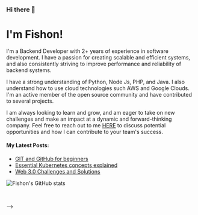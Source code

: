 ### Hi there 👋


# I'm Fishon!

I'm a Backend Developer with 2+ years of experience in software development. I have a passion for creating scalable and efficient systems, and also consistently striving to improve performance and reliability of backend systems. 

I have a strong understanding of Python, Node Js, PHP, and Java. I also understand how to use cloud technologies such AWS and Google Clouds. I'm an active member of the open source community and have contributed to several projects. 

I am always looking to learn and grow, and am eager to take on new challenges and make an impact at a dynamic and forward-thinking company. Feel free to reach out to me [ HERE](amosfishon@outlook.com) to discuss potential opportunities and how I can contribute to your team's success.



#### My Latest Posts:

<!-- BLOG-POST-LIST:START -->
- [GIT and GitHub for beginners](https://fishonsnote.hashnode.dev/git-and-github-for-beginners)
- [Essential Kubernetes concepts explained](https://fishonsnote.hashnode.dev/essential-kubernetes-concepts-explained)
- [Web 3.0 Challenges and Solutions](https://fishonsnote.hashnode.dev/web-3-challenges-and-solutions)
<!-- BLOG-POST-LIST:END -->

![Fishon's GitHub stats](https://github-readme-stats.vercel.app/api?username=fishonamos&show_icons=true&theme=transparent)

<br/>


-->
